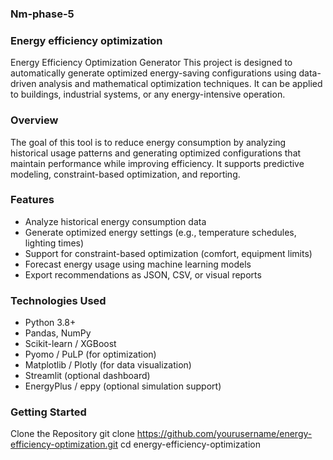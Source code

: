 ### Nm-phase-5
### Energy efficiency optimization

Energy Efficiency Optimization Generator
This project is designed to automatically generate optimized energy-saving configurations using data-driven analysis and mathematical optimization techniques. It can be applied to buildings, industrial systems, or any energy-intensive operation.

### Overview
The goal of this tool is to reduce energy consumption by analyzing historical usage patterns and generating optimized configurations that maintain performance while improving efficiency. It supports predictive modeling, constraint-based optimization, and reporting.

### Features
- Analyze historical energy consumption data
- Generate optimized energy settings (e.g., temperature schedules, lighting times)
- Support for constraint-based optimization (comfort, equipment limits)
- Forecast energy usage using machine learning models
- Export recommendations as JSON, CSV, or visual reports

### Technologies Used
- Python 3.8+
- Pandas, NumPy
- Scikit-learn / XGBoost
- Pyomo / PuLP (for optimization)
- Matplotlib / Plotly (for data visualization)
- Streamlit (optional dashboard)
- EnergyPlus / eppy (optional simulation support)

### Getting Started
Clone the Repository
git clone https://github.com/yourusername/energy-efficiency-optimization.git
cd energy-efficiency-optimization
